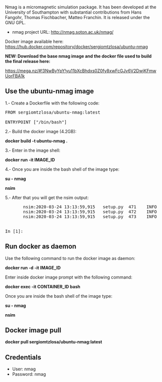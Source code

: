 Nmag is a micromagnetic simulation package. It has been developed at the University of Southampton with substantial contributions from Hans Fangohr, Thomas Fischbacher, Matteo Franchin. It is released under the GNU GPL.

* nmag project URL: http://nmag.soton.ac.uk/nmag/

Docker image available here: https://hub.docker.com/repository/docker/sergiomtzlosa/ubuntu-nmag

**NEW: Download the base nmag image and the docker file used to build the final release here:**

https://mega.nz/#!3NwByYpY!yu11bXcBhdxs0Z0fy8xwFcGJv6V2DwjKFmwUorFBA1k

Use the ubuntu-nmag image
--------------------------------------

1.- Create a Dockerfile with the following code:

<pre>
FROM sergiomtzlosa/ubuntu-nmag:latest

ENTRYPOINT ["/bin/bash"]
</pre>

2.- Build the docker image (4.2GB):

  **docker build -t ubuntu-nmag .**

3.- Enter in the image shell:

**docker run -it IMAGE_ID**

4.- Once you are inside the bash shell of the image type:

**su - nmag**

**nsim**

5.- After that you will get the nsim output:

<pre>
       nsim:2020-03-24 13:13:59,915   setup.py  471    INFO Nsim 0.2.1
       nsim:2020-03-24 13:13:59,915   setup.py  472    INFO Runid is 'interactive-session'
       nsim:2020-03-24 13:13:59,915   setup.py  473    INFO Using 1 CPUs


In [1]:
</pre>


Run docker as daemon
---------------------

Use the following command to run the docker image as daemon:

**docker run -d -it IMAGE_ID**

Enter inside docker image prompt with the following command:

**docker exec -it CONTAINER_ID bash**

Once you are inside the bash shell of the image type:

**su - nmag**

**nsim**

Docker image pull
-----------------

**docker pull sergiomtzlosa/ubuntu-nmag:latest**

Credentials
-----------

* User: nmag
* Password: nmag

